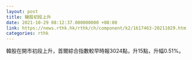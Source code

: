 ```yaml
---
layout: post
title: 韓股初段上升
date: 2021-10-29 08:12:37.000000000 +08:00
link: https://news.rthk.hk/rthk/ch/component/k2/1617463-20211029.htm
categories: rthk
---
```


韓股在開市初段上升，首爾綜合指數較早時報3024點，升15點，升幅0.51%。
